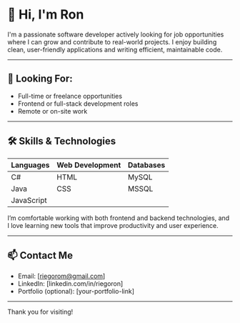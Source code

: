 # 👋 Hi, I'm Ron

I'm a passionate software developer actively looking for job opportunities where I can grow and contribute to real-world projects. I enjoy building clean, user-friendly applications and writing efficient, maintainable code.

---

## 💼 Looking For:
- Full-time or freelance opportunities
- Frontend or full-stack development roles
- Remote or on-site work

---

## 🛠 Skills & Technologies

| Languages        | Web Development | Databases     |
|------------------|-----------------|---------------|
| C#               | HTML            | MySQL         |
| Java             | CSS             | MSSQL         |
| JavaScript       |                 |               |

I’m comfortable working with both frontend and backend technologies, and I love learning new tools that improve productivity and user experience.

---

## 📫 Contact Me
- Email: [riegorom@gmail.com]
- LinkedIn: [linkedin.com/in/riegoron]
- Portfolio (optional): [your-portfolio-link]

---

Thank you for visiting!
